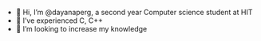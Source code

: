 - 👋 Hi, I’m @dayanaperg, a second year Computer science student at HIT
- 🌱 I’ve experienced C, C++
- 💞️ I’m looking to increase my knowledge

